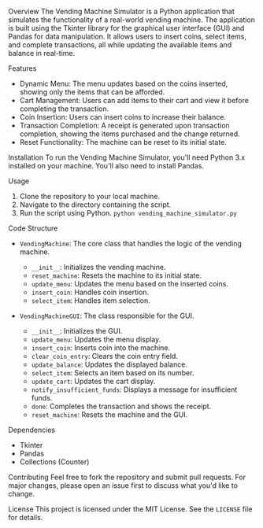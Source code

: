 Overview
The Vending Machine Simulator is a Python application that simulates the functionality of a real-world vending machine. 
The application is built using the Tkinter library for the graphical user interface (GUI) and Pandas for data manipulation. 
It allows users to insert coins, select items, and complete transactions, all while updating the available items and balance in real-time.

Features
- Dynamic Menu: The menu updates based on the coins inserted, showing only the items that can be afforded.
- Cart Management: Users can add items to their cart and view it before completing the transaction.
- Coin Insertion: Users can insert coins to increase their balance.
- Transaction Completion: A receipt is generated upon transaction completion, showing the items purchased and the change returned.
- Reset Functionality: The machine can be reset to its initial state.

Installation
To run the Vending Machine Simulator, you'll need Python 3.x installed on your machine. 
You'll also need to install Pandas.


Usage
1. Clone the repository to your local machine.
2. Navigate to the directory containing the script.
3. Run the script using Python.   `python vending_machine_simulator.py`

Code Structure
- `VendingMachine`: The core class that handles the logic of the vending machine.
  - `__init__`: Initializes the vending machine.
  - `reset_machine`: Resets the machine to its initial state.
  - `update_menu`: Updates the menu based on the inserted coins.
  - `insert_coin`: Handles coin insertion.
  - `select_item`: Handles item selection.

- `VendingMachineGUI`: The class responsible for the GUI.
  - `__init__`: Initializes the GUI.
  - `update_menu`: Updates the menu display.
  - `insert_coin`: Inserts coin into the machine.
  - `clear_coin_entry`: Clears the coin entry field.
  - `update_balance`: Updates the displayed balance.
  - `select_item`: Selects an item based on its number.
  - `update_cart`: Updates the cart display.
  - `notify_insufficient_funds`: Displays a message for insufficient funds.
  - `done`: Completes the transaction and shows the receipt.
  - `reset_machine`: Resets the machine and the GUI.

Dependencies
- Tkinter
- Pandas
- Collections (Counter)

Contributing
Feel free to fork the repository and submit pull requests. For major changes, please open an issue first to discuss what you'd like to change.

License
This project is licensed under the MIT License. See the `LICENSE` file for details.
